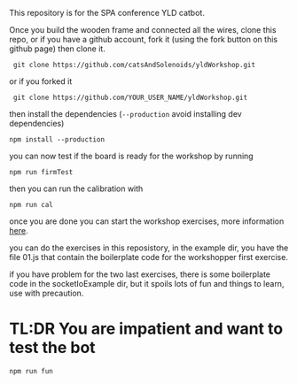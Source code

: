 This repository is for the SPA conference YLD catbot.

Once you build the wooden frame and connected all the wires, clone this repo, or if you have a github account, fork it (using the fork button on this github page) then clone it.

``` git clone https://github.com/catsAndSolenoids/yldWorkshop.git```

or if you forked it 

``` git clone https://github.com/YOUR_USER_NAME/yldWorkshop.git```

then install the dependencies (```--production``` avoid installing dev dependencies)

```npm install --production```

you can now test if the board is ready for the workshop by running 

```npm run firmTest```

then you can run the calibration with 

```npm run cal```

once you are done you can start the workshop exercises, more information [here][1].

you can do the exercises in this reposistory, in the example dir, you have the file 01.js that contain the boilerplate code for the workshopper first exercise.


if you have problem for the two last exercises, there is some boilerplate code in the socketIoExample dir, but it spoils lots of fun and things to learn, use with precaution.

# TL:DR You are impatient and want to test the bot

```npm run fun```

[1]:http://yld.lesnodebots.eu/catbot/lasercat/
